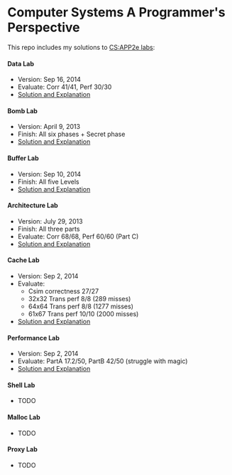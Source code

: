 # Computer Systems A Programmer's Perspective  
This repo includes my solutions to [CS:APP2e labs](http://www.csapp.cs.cmu.edu/public/labs.html):  
#### Data Lab
  - Version: Sep 16, 2014
  - Evaluate: Corr 41/41, Perf 30/30  
  - [Solution and Explanation](https://github.com/CtheSky/CSAPP-lab/tree/master/data_lab)
  
#### Bomb Lab
  - Version: April 9, 2013
  - Finish: All six phases + Secret phase  
  - [Solution and Explanation](https://github.com/CtheSky/CSAPP-lab/tree/master/bomb_lab)
  
#### Buffer Lab 
  - Version: Sep 10, 2014
  - Finish: All five Levels  
  - [Solution and Explanation](https://github.com/CtheSky/CSAPP-lab/tree/master/buff_lab)
  
#### Architecture Lab
  - Version: July 29, 2013
  - Finish: All three parts
  - Evaluate: Corr 68/68, Perf 60/60 (Part C)
  - [Solution and Explanation](https://github.com/CtheSky/CSAPP-lab/tree/master/architecture_lab)

#### Cache Lab
  - Version: Sep 2, 2014
  - Evaluate: 
    - Csim correctness 27/27
    - 32x32 Trans perf  8/8  (289 misses)
    - 64x64 Trans perf  8/8  (1277 misses)
    - 61x67 Trans perf  10/10 (2000 misses)
  - [Solution and Explanation](https://github.com/CtheSky/CSAPP-lab/tree/master/cache_lab)

#### Performance Lab
  - Version: Sep 2, 2014
  - Evaluate: PartA 17.2/50, PartB 42/50 (struggle with magic)
  - [Solution and Explanation](https://github.com/CtheSky/CSAPP-lab/tree/master/performance_lab)

#### Shell Lab
  - TODO
  
#### Malloc Lab
  - TODO
  
#### Proxy Lab
  - TODO
